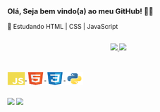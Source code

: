 ### Olá, Seja bem vindo(a) ao meu GitHub! 🙂🤙

🌱 Estudando HTML | CSS | JavaScript  

##

<div align="center">
  <a href="https://github.com/elijahAlvs">
  <img height="180em" src="https://github-readme-stats.vercel.app/api?username=LunyTheFox&show_icons=true&theme=pink"/>
  <img height="180em" src="https://github-readme-stats.vercel.app/api/top-langs/?username=LunyTheFox&layout=compact&langs_count=7&theme=pink"/>
</div>

  ##
  
<div style="display: inline_block"><br>
  <img align="center" alt="Js" height="30" width="40" src="https://raw.githubusercontent.com/devicons/devicon/master/icons/javascript/javascript-plain.svg">
  <img align="center" alt="HTML" height="30" width="40" src="https://raw.githubusercontent.com/devicons/devicon/master/icons/html5/html5-original.svg">
  <img align="center" alt="CSS" height="30" width="40" src="https://raw.githubusercontent.com/devicons/devicon/master/icons/css3/css3-original.svg">
  <img align="center" alt="Python" height="30" width="40" src="https://raw.githubusercontent.com/devicons/devicon/master/icons/python/python-original.svg">
</div>

  ##
  
<div>
<a href="https://discord.gg" target="_blank"><img src="https://img.shields.io/badge/Discord-7289DA?style=for-the-badge&logo=discord&logoColor=white" target="_blank"></a> 
<a href="https://www.linkedin.com/in/pedro-henrique-dos-santos-pinheiro-0581b228a/" target="_blank"><img src="https://img.shields.io/badge/-LinkedIn-%230077B5?style=for-the-badge&logo=linkedin&logoColor=white" target="_blank"></a>
</div>
